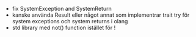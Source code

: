 - fix SystemException and SystemReturn
- kanske använda Result eller något annat som implementrar trait try för system exceptions och system returns i olang
- std library med not() function istället för !
